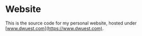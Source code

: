 # Website

This is the source code for my personal website, hosted under [www.dwuest.com](https://www.dwuest.com).
